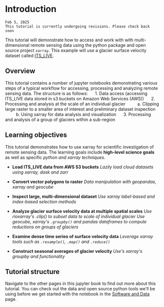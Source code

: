 # Introduction

```{important}
Feb 5, 2025
This tutorial is currently undergoing revisions. Please check back soon
```

This tutorial will demonstrate how to access and work with with multi-dimensional remote sensing data using the python package and open source project `xarray`. This example will use a glacier surface velocity dataset called [ITS_LIVE](https://its-live.jpl.nasa.gov/).

## Overview

This tutorial contains a number of jupyter notebooks demonstrating various steps of a typical workflow for accessing, processing and analyzing remote sensing data. The structure is as follows:
&nbsp;&nbsp;&nbsp;&nbsp; 1. Data access (accessing ITS_LIVE data stored in s3 buckets on Amazon Web Services (AWS))
&nbsp;&nbsp;&nbsp;&nbsp; 2. Processing and analysis at the scale of an individual glacier
&nbsp;&nbsp;&nbsp;&nbsp;&nbsp;&nbsp;&nbsp;&nbsp; a. Clipping large raster to a smaller area of interest and preliminary dataset inspection
&nbsp;&nbsp;&nbsp;&nbsp;&nbsp;&nbsp;&nbsp;&nbsp; b. Using xarray for data analysis and visualization
&nbsp;&nbsp;&nbsp;&nbsp; 3. Processing and analysis of a group of glaciers within a sub-region

## Learning objectives
This tutorial demonstrates how to use xarray for scientific investigation of remote sensing data. The learning goals include **high-level science goals** as well as specific *python and xarray techniques*.

* **Load ITS_LIVE data from AWS S3 buckets**
*Lazily load cloud datasets using xarray, dask and zarr*

* **Convert vector polygons to raster**
*Data manipulation with geopandas, xarray and geocube*

* **Inspect large, multi-dimensional dataset**
*Use xarray label-based and index-based selection methods*

* **Analyze glacier surface velocity data at multiple spatial scales**
*Use rioxarray's .clip() to subset data to scale of individual glacier*
*Use geocube, xarray's `.groupby()` and pandas dataframes to compute reductions on groups of glaciers*

* **Examine dense time series of surface velocity data**
*Leverage xarray tools such as `.resample()`, `.map()` and `.reduce()`*

* **Construct seasonal averages of glacier velocity**
*Use's xarray's groupby and functionality*

## Tutorial structure
Navigate to the other pages in this jupyter book to find out more about this tutorial. You can check out the data and open source python tools we'll be using before we get started with the notebook in the [Software and Data](software_and_data.ipynb) page.

```{tableofcontents}
```
